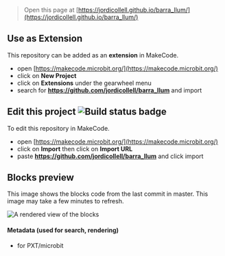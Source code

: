 
> Open this page at [https://jordicollell.github.io/barra_llum/](https://jordicollell.github.io/barra_llum/)

## Use as Extension

This repository can be added as an **extension** in MakeCode.

* open [https://makecode.microbit.org/](https://makecode.microbit.org/)
* click on **New Project**
* click on **Extensions** under the gearwheel menu
* search for **https://github.com/jordicollell/barra_llum** and import

## Edit this project ![Build status badge](https://github.com/jordicollell/barra_llum/workflows/MakeCode/badge.svg)

To edit this repository in MakeCode.

* open [https://makecode.microbit.org/](https://makecode.microbit.org/)
* click on **Import** then click on **Import URL**
* paste **https://github.com/jordicollell/barra_llum** and click import

## Blocks preview

This image shows the blocks code from the last commit in master.
This image may take a few minutes to refresh.

![A rendered view of the blocks](https://github.com/jordicollell/barra_llum/raw/master/.github/makecode/blocks.png)

#### Metadata (used for search, rendering)

* for PXT/microbit
<script src="https://makecode.com/gh-pages-embed.js"></script><script>makeCodeRender("{{ site.makecode.home_url }}", "{{ site.github.owner_name }}/{{ site.github.repository_name }}");</script>

